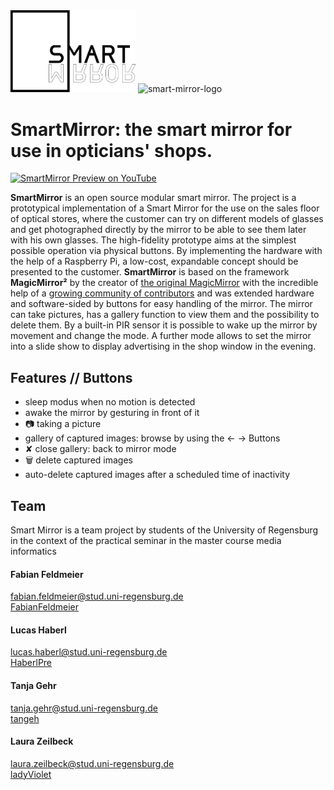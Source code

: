 <img src="images/SmartMirrorLogo100dpi.png" alt="smart-mirror-picture" width="200"/>
<img src="images/DSC00963.jpeg" alt="smart-mirror-logo" width="500"/>

# SmartMirror: the smart mirror for use in opticians' shops.
[![SmartMirror Preview on YouTube](https://img.youtube.com/vi/nZDgbsyzHV8.jpg)](https://www.youtube.com/watch?v=nZDgbsyzHV8)

**SmartMirror** is an open source modular smart mirror. The project is a prototypical implementation of a Smart Mirror for the use on the sales floor of optical stores, where the customer can try on different models of glasses and get photographed directly by the mirror to be able to see them later with his own glasses. The high-fidelity prototype aims at the simplest possible operation via physical buttons. By implementing the hardware with the help of a Raspberry Pi, a low-cost, expandable concept should be presented to the customer. **SmartMirror** is based on the framework **MagicMirror²** by the creator of [the original MagicMirror](https://michaelteeuw.nl/tagged/magicmirror) with the incredible help of a [growing community of contributors](https://github.com/MichMich/MagicMirror/graphs/contributors) and was extended hardware and software-sided by buttons for easy handling of the mirror. The mirror can take pictures, has a gallery function to view them and the possibility to delete them. By a built-in PIR sensor it is possible to wake up the mirror by movement and change the mode. A further mode allows to set the mirror into a slide show to display advertising in the shop window in the evening.

## Features // Buttons

- sleep modus when no motion is detected
- awake the mirror by gesturing in front of it
- 📷 taking a picture
- gallery of captured images: browse by using the  ← → Buttons
- ✘ close gallery: back to mirror mode
- 🗑️ delete captured images
- auto-delete captured images after a scheduled time of inactivity

## Team

Smart Mirror is a team project by students of the University of Regensburg in the context of the practical seminar in the master course media informatics

#### Fabian Feldmeier
fabian.feldmeier@stud.uni-regensburg.de<br>
[FabianFeldmeier](https://github.com/FabianFeldmeier)<br>

#### Lucas Haberl
lucas.haberl@stud.uni-regensburg.de<br>
[HaberlPre](https://github.com/HaberlPre)<br>


#### Tanja Gehr
tanja.gehr@stud.uni-regensburg.de<br>
[tangeh](https://github.com/tangeh)<br>

#### Laura Zeilbeck
laura.zeilbeck@stud.uni-regensburg.de<br>
[ladyViolet](https://github.com/ladyViolet)<br>
